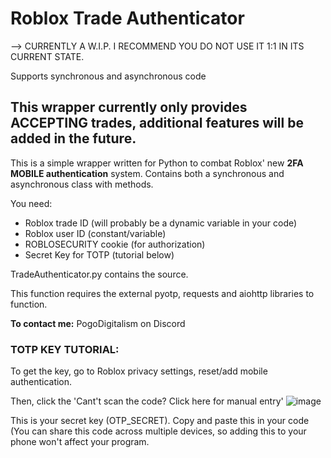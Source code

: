 # Roblox Trade Authenticator
--> CURRENTLY A W.I.P. I RECOMMEND YOU DO NOT USE IT 1:1 IN ITS CURRENT STATE.

Supports synchronous and asynchronous code
## This wrapper currently only provides ACCEPTING trades, additional features will be added in the future.
This is a simple wrapper written for Python to combat Roblox' new **2FA MOBILE authentication** system. Contains both a synchronous and asynchronous class with methods.

You need:
 - Roblox trade ID (will probably be a dynamic variable in your code)
 - Roblox user ID (constant/variable)
 - ROBLOSECURITY cookie (for authorization)
 - Secret Key for TOTP (tutorial below)

TradeAuthenticator.py contains the source.

This function requires the external pyotp, requests and aiohttp libraries to function. 

**To contact me:**
PogoDigitalism on Discord


### TOTP KEY TUTORIAL:
To get the key, go to Roblox privacy settings, reset/add mobile authentication.

Then, click the 'Cant't scan the code? Click here for manual entry'
![image](https://github.com/PogoDigitalism/RobloxTradeAuthenticator/assets/107322523/2a448f61-3781-475e-880f-ed3a7cfc95c9)

This is your secret key (OTP_SECRET). Copy and paste this in your code (You can share this code across multiple devices, so adding this to your phone won't affect your program.
